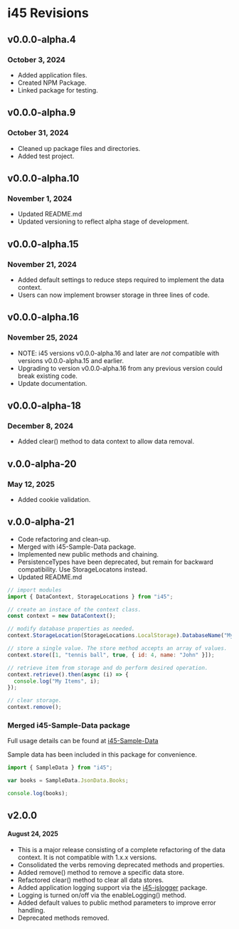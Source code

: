 # i45 Revisions

## v0.0.0-alpha.4

### October 3, 2024

- Added application files.
- Created NPM Package.
- Linked package for testing.

## v0.0.0-alpha.9

### October 31, 2024

- Cleaned up package files and directories.
- Added test project.

## v0.0.0-alpha.10

### November 1, 2024

- Updated README.md
- Updated versioning to reflect alpha stage of development.

## v0.0.0-alpha.15

### November 21, 2024

- Added default settings to reduce steps required to implement the data context.
- Users can now implement browser storage in three lines of code.

## v0.0.0-alpha.16

### November 25, 2024

- NOTE: i45 versions v0.0.0-alpha.16 and later are _not_ compatible with versions v0.0.0-alpha.15 and earlier.
- Upgrading to version v0.0.0-alpha.16 from any previous version could break existing code.
- Update documentation.

## v0.0.0-alpha-18

### December 8, 2024

- Added clear() method to data context to allow data removal.

## v.0.0-alpha-20

### May 12, 2025

- Added cookie validation.

## v.0.0-alpha-21

- Code refactoring and clean-up.
- Merged with i45-Sample-Data package.
- Implemented new public methods and chaining.
- PersistenceTypes have been deprecated, but remain for backward compatibility. Use StorageLocatons instead.
- Updated README.md

```javascript
// import modules
import { DataContext, StorageLocations } from "i45";

// create an instace of the context class.
const context = new DataContext();

// modify database properties as needed.
context.StorageLocation(StorageLocations.LocalStorage).DatabaseName("My Items");

// store a single value. The store method accepts an array of values.
context.store([1, "tennis ball", true, { id: 4, name: "John" }]);

// retrieve item from storage and do perform desired operation.
context.retrieve().then(async (i) => {
  console.log("My Items", i);
});

// clear storage.
context.remove();
```

### Merged i45-Sample-Data package

Full usage details can be found at [i45-Sample-Data](https://www.npmjs.com/package/i45-sample-data)

Sample data has been included in this package for convenience.

```javascript
import { SampleData } from "i45";

var books = SampleData.JsonData.Books;

console.log(books);
```

## v2.0.0

#### August 24, 2025

- This is a major release consisting of a complete refactoring of the data context. It is not compatible with 1.x.x versions.
- Consolidated the verbs removing deprecated methods and properties.
- Added remove() method to remove a specific data store.
- Refactored clear() method to clear all data stores.
- Added application logging support via the [i45-jslogger](https://www.npmjs.com/package/i45-jslogger) package.
- Logging is turned on/off via the enableLogging() method.
- Added default values to public method parameters to improve error handling.
- Deprecated methods removed.
